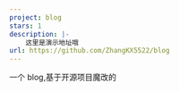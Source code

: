 ```yaml
---
project: blog
stars: 1
description: |-
    这里是演示地址哦
url: https://github.com/ZhangKX5522/blog
---
```


一个 blog,基于开源项目魔改的


